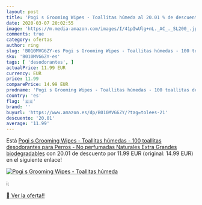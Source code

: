 ```yaml
---
layout: post
title: 'Pogi s Grooming Wipes - Toallitas húmeda al 20.01 % de descuento'
date: 2020-03-07 20:02:55
image: 'https://m.media-amazon.com/images/I/41pIwUlg+nL._AC_._SL200_.jpg'
comments: true
category: ofertas
author: ring
slug: 'B010MVG6ZY-es Pogi s Grooming Wipes - Toallitas húmedas - 100 toallitas...'
sku: 'B010MVG6ZY-es'
tags: [ 'desodorantes', ]
actualPrice: 11.99 EUR
currency: EUR
price: 11.99
comparePrice: 14.99 EUR
prodname: 'Pogi s Grooming Wipes - Toallitas húmedas - 100 toallitas desodorantes para Perros - No perfumadas  Naturales  Extra Grandes  biodegradables'
country: 'es'
flag: '🇪🇸'
brand: ''
buyurl: 'https://www.amazon.es/dp/B010MVG6ZY/?tag=tolees-21'
descuento: '20.01'
average: '11.99'
---
```


Está [Pogi s Grooming Wipes - Toallitas húmedas - 100 toallitas desodorantes para Perros - No perfumadas  Naturales  Extra Grandes  biodegradables](https://www.amazon.es/dp/B010MVG6ZY/?tag=tolees-21) con 20.01 de descuento por 11.99 EUR (original: 14.99 EUR) en el siguiente enlace!

[![Pogi s Grooming Wipes - Toallitas húmeda](https://m.media-amazon.com/images/I/41pIwUlg+nL._AC_._SL200_.jpg)](https://www.amazon.es/dp/B010MVG6ZY/?tag=tolees-21)

ℹ️:


[🛒 Ver la oferta!!](https://www.amazon.es/dp/B010MVG6ZY/?tag=tolees-21)
